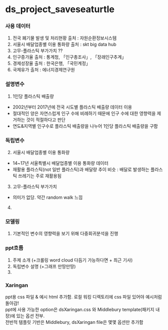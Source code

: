 # ds_project_saveseaturtle

### 사용 데이터
1. 전국 폐기물 발생 및 처리현황 출처 : 자원순환정보시스템
2. 서울시 배달업종별 이용 통화량 출처 : skt big data hub
3. 고무-플라스틱 부가가치 ??
4. 인구증가율 출처 : 통계청, 「인구총조사」, 「장래인구추계」	
5. 경제성장율 출처 : 한국은행, 「국민계정」	
6. 국제유가 출처 : 에너지경제연구원

### 설명변수

1. 1인당 플라스틱 배출량
- 2002년부터 2017년에 전국 시도별 플라스틱 배출량 데이터 이용
- 절대적인 양은 자연스럽게 인구 수에 비례하기 때문에 인구 수에 대한 영향력을 제거하는 것이 적절하다고 판단
- 연도&지역별 인구수로 플라스틱 배출량을 나누어 1인당 플라스틱 배출량을 구함

### 독립변수

2. 서울시 배달업종별 이용 통화량
- 14~17년 서울특별시 배달업종별 이용 통화량 데이터
- 재활용 플라스틱(not 일반 플라스틱)과 배달량 추이 비슷 : 배달로 발생하는 플라스틱 쓰레기는 주로 재활용됨 

3. 고무-플라스틱 부가가치
- 의미가 없당. 약간 random walk 느낌 

4. 

### 모델링
1. 기본적인 변수의 영향력을 보기 위해 다중회귀분석을 진행

### ppt흐름
1. 주제 소개 (+크롤링 word cloud 다듬기 가능하다면 + 최근 기사)
2. 독립변수 설명 (+그래프 만땅만땅)
3. 

### Xaringan
ppt용 css 파일 & 예시 html 추가함. 로컬 워킹 디렉토리에 css 파일 있어야 예시처럼 돌아감!   
ppt에 사용 가능한 option은 dsXaringan.css 와 Middlebury template(패키지 내장)에 있는 옵션 전부.   
전반적 템플릿 기반은 Middlebury, dsXaringan file은 몇몇 옵션만 추가함
